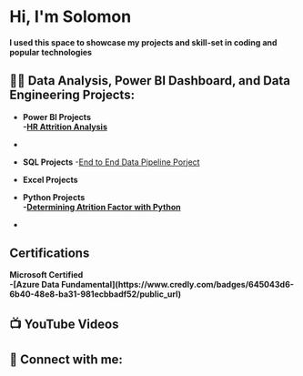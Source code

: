 <h1>Hi, I'm Solomon </h1>
<h4>I used this space to showcase my projects and skill-set in coding and popular technologies</h4>

<h2>👨‍💻 Data Analysis, Power BI Dashboard, and Data Engineering Projects:</h2>

- <b>Power  BI Projects<br/>
-[HR Attrition Analysis](https://github.com/SolomonOlaotan/Power-BI-Dashboard/tree/main)
- </b>

  
- <b>SQL Projects</b>
-[End to End Data Pipeline Porject](https://github.com/SolomonOlaotan/Power-BI-Dashboard/tree/main)
  
- <b>Excel Projects</b>
 
- <b>Python Projects<br/>
-[Determining Atrition Factor with Python](https://github.com/SolomonOlaotan/Utiva-Data-Science-Project)
- <br/>

<h2> Certifications</h2>
Microsoft Certified<br/> 
-[Azure Data Fundamental](https://www.credly.com/badges/645043d6-6b40-48e8-ba31-981ecbbadf52/public_url)


<h2>📺 YouTube Videos</h2>



<h2> 🤳 Connect with me:</h2>



[twitter]: https://twitter.com/joshmadakor
[youtube]: https://www.youtube.com/c/joshmadakor
[instagram]: https://www.instagram.com/joshmadakor/
[linkedin]: https://linkedin.com/in/joshmadakor
